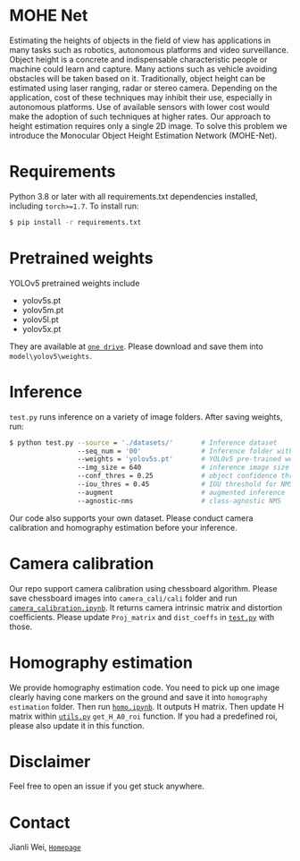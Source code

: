 # MOHE Net
Estimating the heights of objects in the field of view has applications in many tasks such as robotics, autonomous platforms and video surveillance. Object height is a concrete and indispensable characteristic people or machine could learn and capture. Many actions such as vehicle avoiding obstacles will be taken based on it. Traditionally, object height can be estimated using laser ranging, radar or stereo camera. Depending on the application, cost of these techniques may inhibit their use, especially in autonomous platforms. Use of available sensors with lower cost would make the adoption of such techniques at higher rates. Our approach to height estimation requires only a single 2D image. To solve this problem we introduce the Monocular Object Height Estimation Network (MOHE-Net).

# Requirements
Python 3.8 or later with all requirements.txt dependencies installed, including `torch>=1.7`. To install run:
```bash
$ pip install -r requirements.txt
```

# Pretrained weights
YOLOv5 pretrained weights include
* yolov5s.pt
* yolov5m.pt
* yolov5l.pt
* yolov5x.pt

They are available at [`one drive`](https://buckeyemailosu-my.sharepoint.com/:f:/r/personal/wei_909_buckeyemail_osu_edu/Documents/YOLOv5%20Pre-trained%20Models?csf=1&web=1&e=AUQf3e). Please download and save them into `model\yolov5\weights`.


# Inference
`test.py` runs inference on a variety of image folders. After saving weights, run:
```bash
$ python test.py --source = './datasets/'       # Inference dataset
                 --seq_num = '00'               # Inference folder within source
                 --weights = 'yolov5s.pt'       # YOLOv5 pre-trained weights
                 --img_size = 640               # inference image size (pixels), 1280 for OST strategy
                 --conf_thres = 0.25            # object confidence threshold
                 --iou_thres = 0.45             # IOU threshold for NMS
                 --augment                      # augmented inference
                 --agnostic-nms                 # class-agnostic NMS
```
Our code also supports your own dataset. Please conduct camera calibration and homography estimation before your inference.

# Camera calibration
Our repo support camera calibration using chessboard algorithm. Please save chessboard images into `camera_cali/cali` folder and run [`camera_calibration.ipynb`](https://github.com/JianliWei1995/Monocular-Object-Height-Estimation/blob/main/camera_cali/camera_calibration.ipynb). It returns camera intrinsic matrix and distortion coefficients. Please update `Proj_matrix` and `dist_coeffs` in [`test.py`](https://github.com/JianliWei1995/Monocular-Object-Height-Estimation/blob/main/test.py) with those.

# Homography estimation
We provide homography estimation code. You need to pick up one image clearly having cone markers on the ground and save it into `homography estimation` folder. Then run [`homo.ipynb`](https://github.com/JianliWei1995/Monocular-Object-Height-Estimation/blob/main/homography%20estimation/homo.ipynb). It outputs H matrix. Then update H matrix within [`utils.py`](https://github.com/JianliWei1995/Monocular-Object-Height-Estimation/blob/main/utils_general/utils.py) `get_H_A0_roi` function. If you had a predefined roi, please also update it in this function.

# Disclaimer
Feel free to open an issue if you get stuck anywhere.

# Contact
Jianli Wei, [`Homepage`](https://jianliwei1995.github.io/)
